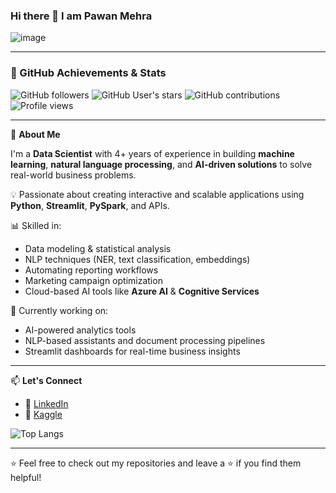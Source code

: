 ### Hi there 👋 I am Pawan Mehra  
![image](https://github.com/Pawan-CEO/Pawan-CEO/assets/61104663/ef10f147-7e06-4680-80c6-b33de7682b83)

---
### 🚀 GitHub Achievements & Stats

![GitHub followers](https://img.shields.io/github/followers/pawanmehra-git?style=social)
![GitHub User's stars](https://img.shields.io/github/stars/pawanmehra-git?style=social)
![GitHub contributions](https://img.shields.io/github/contributions/2024/pawanmehra-git?color=green)
![Profile views](https://komarev.com/ghpvc/?username=pawanmehra-git&label=Profile%20views&color=0e75b6&style=flat)

---
🚀 **About Me**

I'm a **Data Scientist** with 4+ years of experience in building **machine learning**, **natural language processing**, and **AI-driven solutions** to solve real-world business problems.

💡 Passionate about creating interactive and scalable applications using **Python**, **Streamlit**, **PySpark**, and APIs.

📊 Skilled in:
- Data modeling & statistical analysis
- NLP techniques (NER, text classification, embeddings)
- Automating reporting workflows
- Marketing campaign optimization
- Cloud-based AI tools like **Azure AI** & **Cognitive Services**

🧠 Currently working on:
- AI-powered analytics tools
- NLP-based assistants and document processing pipelines
- Streamlit dashboards for real-time business insights

---

📫 **Let's Connect**

- 💼 [LinkedIn](https://www.linkedin.com/in/pawan-mehra/)
- 🧪 [Kaggle](https://www.kaggle.com/pawanmehra)
  
![Top Langs](https://github-readme-stats.vercel.app/api/top-langs/?username=pawanmehra-git&layout=compact&theme=radical)

---

⭐️ Feel free to check out my repositories and leave a ⭐ if you find them helpful!
